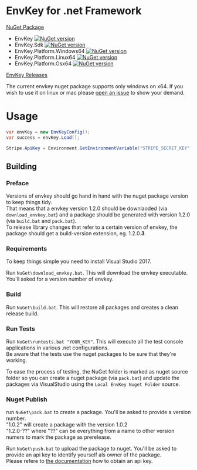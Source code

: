 # EnvKey for .net Framework

[NuGet Package](https://www.nuget.org/packages/EnvKey)  
* EnvKey [![NuGet version](https://badge.fury.io/nu/EnvKey.svg)](https://badge.fury.io/nu/EnvKey)
* EnvKey.Sdk [![NuGet version](https://badge.fury.io/nu/EnvKey.Sdk.svg)](https://badge.fury.io/nu/EnvKey.Sdk)
* EnvKey.Platform.Windows64 [![NuGet version](https://badge.fury.io/nu/EnvKey.Platform.Windows64.svg)](https://badge.fury.io/nu/EnvKey.Platform.Windows64)
* EnvKey.Platform.Linux64 [![NuGet version](https://badge.fury.io/nu/EnvKey.Platform.Linux64.svg)](https://badge.fury.io/nu/EnvKey.Platform.Linux64)
* EnvKey.Platform.Osx64 [![NuGet version](https://badge.fury.io/nu/EnvKey.Platform.Osx64.svg)](https://badge.fury.io/nu/EnvKey.Platform.Osx64)

[EnvKey Releases](https://github.com/envkey/envkey-fetch/releases)

The current envkey nuget package supports only windows on x64.
If you wish to use it on linux or mac please [open an issue](https://github.com/envkey/envkey-dotnet/issues) to show your demand.

# Usage

```cs
var envKey = new EnvKeyConfig();
var success = envKey.Load();

Stripe.ApiKey = Environment.GetEnvironmentVariable("STRIPE_SECRET_KEY");
```

## Building

### Preface

Versions of envkey should go hand in hand with the nuget package version to keep things tidy.  
That means that a envkey version 1.2.0 should be downlaoded (via `download_envkey.bat`) and a package should be generated with version 1.2.0 (via `build.bat` and `pack.bat`).  
To release library changes that refer to a certain version of envkey, the package should get a build-version extension, eg. 1.2.0.**3**.

### Requirements

To keep things simple you need to install Visual Studio 2017.

Run `NuGet\download_envkey.bat`. This will download the envkey executable. You'll asked for a version number of envkey.

### Build

Run `NuGet\build.bat`. This will restore all packages and creates a clean release build.

### Run Tests

Run `NuGet\runtests.bat "YOUR_KEY"`. This will execute all the test console applications in various .net configurations.  
Be aware that the tests use the nuget packages to be sure that they're working.

To ease the process of testing, the NuGet folder is marked as nuget source folder so you can create a nuget package (via `pack.bat`) and update the packages via VisualStudio using the `Local EnvKey Nuget Folder` source.

### Nuget Publish

run `NuGet\pack.bat` to create a package. You'll be asked to provide a version number.  
"1.0.2" will create a package with the version 1.0.2  
"1.2.0-??" where "??" can be everything from a name to other version numers to mark the package as prerelease.

Run `NuGet\push.bat` to upload the package to nuget. You'll be asked to provide an api key to identify yourself als owner of the package.  
Please refere to [the documentation](https://www.nuget.org/account/apikeys) how to obtain an api key.
